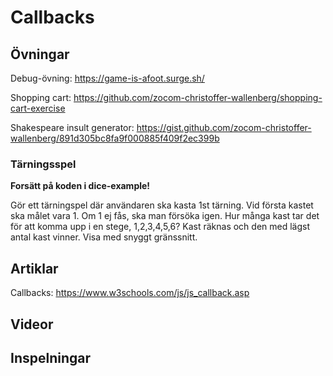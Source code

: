 # Callbacks

## Övningar

Debug-övning: https://game-is-afoot.surge.sh/

Shopping cart: https://github.com/zocom-christoffer-wallenberg/shopping-cart-exercise

Shakespeare insult generator: https://gist.github.com/zocom-christoffer-wallenberg/891d305bc8fa9f000885f409f2ec399b

### Tärningsspel

**Forsätt på koden i dice-example!**

Gör ett tärningspel där användaren ska kasta 1st tärning. Vid första kastet ska målet vara 1. Om 1 ej fås, ska man försöka igen. Hur många kast tar det för att komma upp i en stege, 1,2,3,4,5,6? Kast räknas och den med lägst antal kast vinner.
Visa med snyggt gränssnitt.

## Artiklar

Callbacks: https://www.w3schools.com/js/js_callback.asp

## Videor

## Inspelningar
